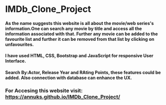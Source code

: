 # IMDb_Clone_Project

#### As the name suggests this website is all about the movie/web series's information.One can search any movie by title and access all the information associated with that. Further any movie can be added to the favourite list and further it can be removed from that list by clicking on unfavourites.


#### I have used HTML, CSS, Bootstrap and JavaScript for responsive User Interface.
#### Search By:Actor, Release Year and RAting Points, these features could be added. Also connection with database can enhance the UX.
### For Accesing this website visit:  https://annuks.github.io/IMDb_Clone_Project/
